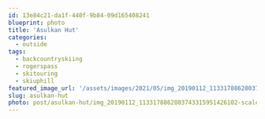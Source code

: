 ```yaml
---
id: 13e84c21-da1f-440f-9b84-09d165408241
blueprint: photo
title: 'Asulkan Hut'
categories:
  - outside
tags:
  - backcountryskiing
  - rogerspass
  - skitouring
  - skiuphill
featured_image_url: '/assets/images/2021/05/img_20190112_1133178862803743315951426102-scaled.jpg'
slug: asulkan-hut
photo: post/asulkan-hut/img_20190112_1133178862803743315951426102-scaled.jpg
---
```

<p><!-- wp:image {"id":1486,"sizeSlug":"large"} --></p>
<figure class="wp-block-image size-large"><img src="/assets/images/2021/05/img_20190112_1133178862803743315951426102-768x1024.jpg" alt="" class="wp-image-1486"/></figure>
<p><!-- /wp:image --></p>
